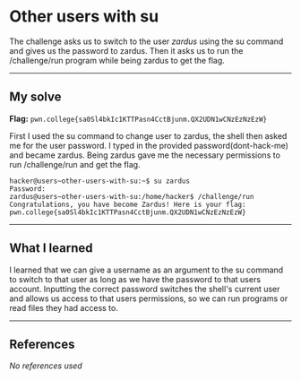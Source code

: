 # Other users with su
The challenge asks us to switch to the user *zardus* using the su command and gives us the password to zardus. Then it asks us to run the /challenge/run program while being zardus to get the flag.
***

## My solve
**Flag:** `pwn.college{sa0Sl4bkIc1KTTPasn4CctBjunm.QX2UDN1wCNzEzNzEzW}`

First I used the su command to change user to zardus, the shell then asked me for the user password. I typed in the provided password(dont-hack-me) and became zardus. Being zardus gave me the necessary permissions to run /challenge/run and get the flag.
```
hacker@users~other-users-with-su:~$ su zardus
Password: 
zardus@users~other-users-with-su:/home/hacker$ /challenge/run
Congratulations, you have become Zardus! Here is your flag:
pwn.college{sa0Sl4bkIc1KTTPasn4CctBjunm.QX2UDN1wCNzEzNzEzW}
```

***

## What I learned
I  learned that we can give a username as an argument to the su command to switch to that user as long as we have the password to that users account. Inputting the correct password switches the shell's current user and allows us access to that users permissions, so we can run programs or read files they had access to.

***

## References 
*No references used*